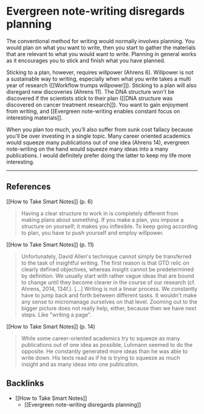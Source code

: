 # Evergreen note-writing disregards planning
The conventional method for writing would normally involves planning. You would plan on what you want to write, then you start to gather the materials that are relevant to what you would want to write. Planning in general works as it encourages you to stick and finish what you have planned. 

Sticking to a plan, however, requires willpower (Ahrens 6). Willpower is not a sustainable way to writing, especially when what you write takes a multi year of research ([[Workflow trumps willpower]]). Sticking to a plan will also disregard new discoveries (Ahrens 11). The DNA structure won't be discovered if the scientists stick to their plan ([[DNA structure was discovered on cancer treatment research]]). You want to gain enjoyment from writing, and [[Evergreen note-writing enables constant focus on interesting materials]].

When you plan too much, you'll also suffer from sunk cost fallacy because you'll be over investing in a single topic. Many career oriented academics would squeeze many publications out of one idea (Ahrens 14), evergreen note-writing on the hand would squeeze many ideas into a many publications. I would definitely prefer doing the latter to keep my life more interesting.

---
## References
[[How to Take Smart Notes]] (p. 6)
> Having a clear structure to work in is completely different from making plans about something. If you make a plan, you impose a structure on yourself; it makes you inflexible. To keep going according to plan, you have to push yourself and employ willpower.

[[How to Take Smart Notes]] (p. 11)
> Unfortunately, David Allen's technique cannot simply be transferred to the task of insightful writing. The first reason is that GTD relic on clearly defined objectives, whereas insight cannot be predetermined by definition. We usually start with rather vague ideas that are bound to change until they become clearer in the course of our research (cf. Ahrens, 2014, 134f.).
> [...]
> Writing is not a linear process. We constantly have to jump back and forth between different tasks. It wouldn't make any sense to micromanage ourselves on that level. Zooming out to the bigger picture does not really help, either, because then we have next steps. Like "writing a page".

[[How to Take Smart Notes]] (p. 14)
> While some career-oriented academics try to squeeze as many publications out of one idea as possible, Luhmann seemed to do the opposite. He constantly generated more ideas than he was able to write down. His texts read as if he is trying to squeeze as much insight and as many ideas into one publication.

## Backlinks
* [[How to Take Smart Notes]]
	* [[Evergreen note-writing disregards planning]]

<!-- #evergreen #writing #planning -->

<!-- {BearID:97B084CC-E69D-405F-B13B-9B12FD5ED1C8-464-00008EB337A20625} -->

